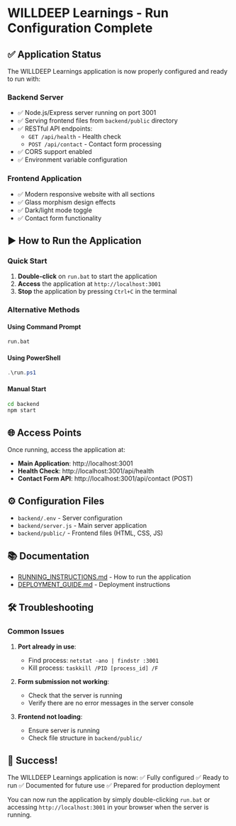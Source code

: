 # WILLDEEP Learnings - Run Configuration Complete

## ✅ Application Status

The WILLDEEP Learnings application is now properly configured and ready to run with:

### Backend Server
- ✅ Node.js/Express server running on port 3001
- ✅ Serving frontend files from `backend/public` directory
- ✅ RESTful API endpoints:
  - `GET /api/health` - Health check
  - `POST /api/contact` - Contact form processing
- ✅ CORS support enabled
- ✅ Environment variable configuration

### Frontend Application
- ✅ Modern responsive website with all sections
- ✅ Glass morphism design effects
- ✅ Dark/light mode toggle
- ✅ Contact form functionality

## ▶️ How to Run the Application

### Quick Start
1. **Double-click** on `run.bat` to start the application
2. **Access** the application at `http://localhost:3001`
3. **Stop** the application by pressing `Ctrl+C` in the terminal

### Alternative Methods

#### Using Command Prompt
```cmd
run.bat
```

#### Using PowerShell
```powershell
.\run.ps1
```

#### Manual Start
```bash
cd backend
npm start
```

## 🌐 Access Points

Once running, access the application at:
- **Main Application**: http://localhost:3001
- **Health Check**: http://localhost:3001/api/health
- **Contact Form API**: http://localhost:3001/api/contact (POST)

## ⚙️ Configuration Files

- `backend/.env` - Server configuration
- `backend/server.js` - Main server application
- `backend/public/` - Frontend files (HTML, CSS, JS)

## 📚 Documentation

- [RUNNING_INSTRUCTIONS.md](RUNNING_INSTRUCTIONS.md) - How to run the application
- [DEPLOYMENT_GUIDE.md](DEPLOYMENT_GUIDE.md) - Deployment instructions

## 🛠️ Troubleshooting

### Common Issues

1. **Port already in use**:
   - Find process: `netstat -ano | findstr :3001`
   - Kill process: `taskkill /PID [process_id] /F`

2. **Form submission not working**:
   - Check that the server is running
   - Verify there are no error messages in the server console

3. **Frontend not loading**:
   - Ensure server is running
   - Check file structure in `backend/public/`

## 🎉 Success!

The WILLDEEP Learnings application is now:
✅ Fully configured
✅ Ready to run
✅ Documented for future use
✅ Prepared for production deployment

You can now run the application by simply double-clicking `run.bat` or accessing `http://localhost:3001` in your browser when the server is running.